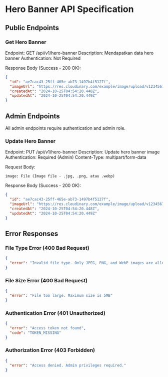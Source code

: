 # Hero Banner API Specification

## Public Endpoints

### Get Hero Banner
Endpoint: GET /api/v1/hero-banner
Description: Mendapatkan data hero banner
Authentication: Not Required

Response Body (Success - 200 OK):
```json
{
  "id": "ae7cac43-25ff-465e-ab73-1497b4f5127f",
  "imageUrl": "https://res.cloudinary.com/example/image/upload/v1234567890/hero_banner/sample.jpg",
  "createdAt": "2024-10-25T04:54:20.448Z",
  "updatedAt": "2024-10-25T04:54:20.449Z"
}
```

## Admin Endpoints
All admin endpoints require authentication and admin role.

### Update Hero Banner
Endpoint: PUT /api/v1/hero-banner
Description: Update hero banner image
Authentication: Required (Admin)
Content-Type: multipart/form-data

Request Body:
```
image: File (Image file - .jpg, .png, atau .webp)
```

Response Body (Success - 200 OK):
```json
{
  "id": "ae7cac43-25ff-465e-ab73-1497b4f5127f",
  "imageUrl": "https://res.cloudinary.com/example/image/upload/v1234567890/hero_banner/sample.jpg",
  "createdAt": "2024-10-25T04:54:20.448Z",
  "updatedAt": "2024-10-25T04:54:20.449Z"
}
```

## Error Responses

### File Type Error (400 Bad Request)
```json
{
  "error": "Invalid file type. Only JPEG, PNG, and WebP images are allowed."
}
```

### File Size Error (400 Bad Request)
```json
{
  "error": "File too large. Maximum size is 5MB"
}
```

### Authentication Error (401 Unauthorized)
```json
{
  "error": "Access token not found",
  "code": "TOKEN_MISSING"
}
```

### Authorization Error (403 Forbidden)
```json
{
  "error": "Access denied. Admin privileges required."
}
```

